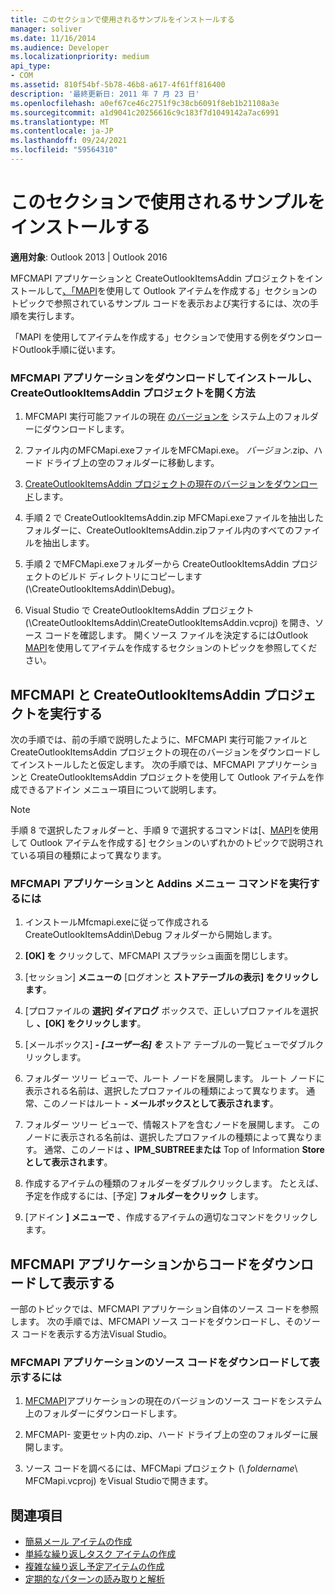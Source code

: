```yaml
---
title: このセクションで使用されるサンプルをインストールする
manager: soliver
ms.date: 11/16/2014
ms.audience: Developer
ms.localizationpriority: medium
api_type:
- COM
ms.assetid: 810f54bf-5b78-46b8-a617-4f61ff816400
description: '最終更新日: 2011 年 7 月 23 日'
ms.openlocfilehash: a0ef67ce46c2751f9c38cb6091f8eb1b21108a3e
ms.sourcegitcommit: a1d9041c20256616c9c183f7d1049142a7ac6991
ms.translationtype: MT
ms.contentlocale: ja-JP
ms.lasthandoff: 09/24/2021
ms.locfileid: "59564310"
---
```

# <a name="install-the-samples-used-in-this-section"></a>このセクションで使用されるサンプルをインストールする

**適用対象**: Outlook 2013 | Outlook 2016 
  
MFCMAPI アプリケーションと CreateOutlookItemsAddin プロジェクトをインストールして[、「MAPI](creating-outlook-items-by-using-mapi.md)を使用して Outlook アイテムを作成する」セクションのトピックで参照されているサンプル コードを表示および実行するには、次の手順を実行します。 

「MAPI を使用してアイテムを作成する」セクションで使用する例をダウンロードOutlook手順に従います。

### <a name="to-download-and-install-the-mfcmapi-application-and-open-createoutlookitemsaddin-project"></a>MFCMAPI アプリケーションをダウンロードしてインストールし、CreateOutlookItemsAddin プロジェクトを開く方法

1. MFCMAPI 実行可能ファイルの現在 [のバージョンを](https://go.microsoft.com/fwlink/?LinkID=124154) システム上のフォルダーにダウンロードします。 
    
2. ファイル内のMFCMapi.exeファイルをMFCMapi.exe。 _バージョン_.zip、ハード ドライブ上の空のフォルダーに移動します。
    
3. [CreateOutlookItemsAddin プロジェクトの現在のバージョンをダウンロード](https://go.microsoft.com/fwlink/?LinkID=127828)します。 
    
4. 手順 2 で CreateOutlookItemsAddin.zip MFCMapi.exeファイルを抽出したフォルダーに、CreateOutlookItemsAddin.zipファイル内のすべてのファイルを抽出します。
    
5. 手順 2 でMFCMapi.exeフォルダーから CreateOutlookItemsAddin プロジェクトのビルド ディレクトリにコピーします (\CreateOutlookItemsAddin\Debug)。
    
6. Visual Studio で CreateOutlookItemsAddin プロジェクト (\CreateOutlookItemsAddin\CreateOutlookItemsAddin.vcproj) を開き、ソース コードを確認します。 開くソース ファイルを決定するにはOutlook [MAPI](creating-outlook-items-by-using-mapi.md)を使用してアイテムを作成するセクションのトピックを参照してください。 
    
## <a name="run-mfcmapi-and-the-createoutlookitemsaddin-project"></a>MFCMAPI と CreateOutlookItemsAddin プロジェクトを実行する

次の手順では、前の手順で説明したように、MFCMAPI 実行可能ファイルと CreateOutlookItemsAddin プロジェクトの現在のバージョンをダウンロードしてインストールしたと仮定します。 次の手順では、MFCMAPI アプリケーションと CreateOutlookItemsAddin プロジェクトを使用して Outlook アイテムを作成できるアドイン メニュー項目について説明します。  
  
> [!NOTE]
> 手順 8 で選択したフォルダーと、手順 9 で選択するコマンドは[、[MAPI](creating-outlook-items-by-using-mapi.md)を使用して Outlook アイテムを作成する] セクションのいずれかのトピックで説明されている項目の種類によって異なります。 

### <a name="to-run-the-mfcmapi-application-and-addins-menu-commands"></a>MFCMAPI アプリケーションと Addins メニュー コマンドを実行するには

1. インストールMfcmapi.exeに従って作成される CreateOutlookItemsAddin\Debug フォルダーから開始します。
    
2. **[OK] を** クリックして、MFCMAPI スプラッシュ画面を閉じします。 
    
3. [セッション] **メニューの** [ログオンと **ストアテーブルの表示] をクリックします**。
    
4. [プロファイルの **選択] ダイアログ** ボックスで、正しいプロファイルを選択し **、[OK] をクリックします**。 
    
5. [メールボックス] **-  _[ユーザー名] を_** ストア テーブルの一覧ビューでダブルクリックします。 
    
6. フォルダー ツリー ビューで、ルート ノードを展開します。 ルート ノードに表示される名前は、選択したプロファイルの種類によって異なります。 通常、このノードはルート **- メールボックスとして表示されます**。
    
7. フォルダー ツリー ビューで、情報ストアを含むノードを展開します。 このノードに表示される名前は、選択したプロファイルの種類によって異なります。 通常、このノードは **、IPM_SUBTREEまたは** Top of Information **Store として表示されます**。
    
8. 作成するアイテムの種類のフォルダーをダブルクリックします。 たとえば、予定を作成するには、[予定] **フォルダーをクリック** します。 
    
9. [アドイン **] メニューで** 、作成するアイテムの適切なコマンドをクリックします。 
    
## <a name="download-and-view-code-from-the-mfcmapi-application"></a>MFCMAPI アプリケーションからコードをダウンロードして表示する

一部のトピックでは、MFCMAPI アプリケーション自体のソース コードを参照します。 次の手順では、MFCMAPI ソース コードをダウンロードし、そのソース コードを表示する方法Visual Studio。 

### <a name="to-download-and-view-the-mfcmapi-application-source-code"></a>MFCMAPI アプリケーションのソース コードをダウンロードして表示するには

1. [MFCMAPI](https://go.microsoft.com/fwlink/?LinkID=124154)アプリケーションの現在のバージョンのソース コードをシステム上のフォルダーにダウンロードします。 
    
2. MFCMAPI- 変更セット内の.zip、ハード ドライブ上の空のフォルダーに展開します。
    
3. ソース コードを調べるには、MFCMapi プロジェクト (\ _foldername_\ MFCMapi.vcproj) をVisual Studioで開きます。
    
## <a name="see-also"></a>関連項目

- [簡易メール アイテムの作成](how-to-create-a-simple-mail-item.md)
- [単純な繰り返しタスク アイテムの作成](how-to-create-a-simple-recurrent-task-item.md)
- [複雑な繰り返し予定アイテムの作成](how-to-create-a-complex-recurrent-appointment-item.md)
- [定期的なパターンの読み取りと解析](how-to-read-and-parse-a-recurrence-pattern.md)

